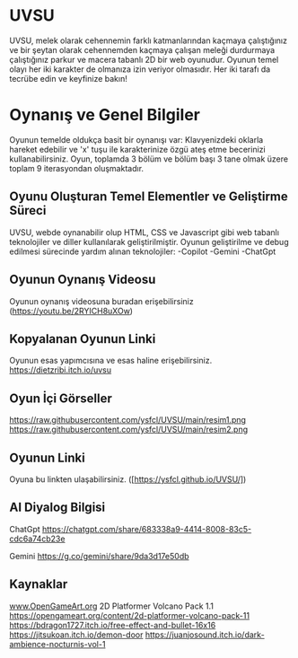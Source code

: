 ﻿# UVSU

UVSU,  melek olarak cehennemin farklı katmanlarından kaçmaya çalıştığınız ve bir şeytan olarak cehennemden kaçmaya çalışan meleği durdurmaya çalıştığınız parkur ve macera tabanlı 2D bir web oyunudur. Oyunun temel olayı her iki karakter de olmanıza izin veriyor olmasıdır. Her iki tarafı da tecrübe edin ve keyfinize bakın!


# Oynanış ve Genel Bilgiler
Oyunun temelde oldukça basit bir oynanışı var:
Klavyenizdeki oklarla hareket edebilir ve 'x' tuşu ile karakterinize özgü ateş etme becerinizi kullanabilirsiniz.
Oyun, toplamda 3 bölüm ve bölüm başı 3 tane olmak üzere toplam 9 iterasyondan oluşmaktadır.

## Oyunu Oluşturan Temel Elementler ve Geliştirme Süreci
UVSU, webde oynanabilir olup HTML, CSS ve Javascript gibi web tabanlı teknolojiler ve diller kullanılarak geliştirilmiştir.
Oyunun geliştirilme ve debug edilmesi sürecinde yardım alınan teknolojiler:
-Copilot
-Gemini
-ChatGpt

## Oyunun Oynanış Videosu
Oyunun oynanış videosuna buradan erişebilirsiniz 
(https://youtu.be/2RYICH8uXOw)

## Kopyalanan Oyunun Linki
Oyunun esas yapımcısına ve esas haline erişebilirsiniz.
https://dietzribi.itch.io/uvsu

## Oyun İçi Görseller
https://raw.githubusercontent.com/ysfcl/UVSU/main/resim1.png
https://raw.githubusercontent.com/ysfcl/UVSU/main/resim2.png

## Oyunun Linki
Oyuna bu linkten ulaşabilirsiniz.
([https://ysfcl.github.io/UVSU/])

## AI Diyalog Bilgisi
ChatGpt
https://chatgpt.com/share/683338a9-4414-8008-83c5-cdc6a74cb23e

Gemini
https://g.co/gemini/share/9da3d17e50db

## Kaynaklar

www.OpenGameArt.org 2D Platformer Volcano Pack 1.1
https://opengameart.org/content/2d-platformer-volcano-pack-11
https://bdragon1727.itch.io/free-effect-and-bullet-16x16
https://jitsukoan.itch.io/demon-door
https://juanjosound.itch.io/dark-ambience-nocturnis-vol-1


